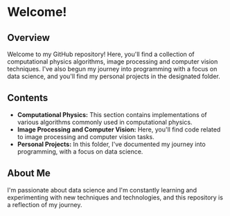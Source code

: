 # Welcome!

## Overview
Welcome to my GitHub repository! Here, you'll find a collection of computational physics algorithms, image processing and computer vision techniques. I've also begun my journey into programming with a focus on data science, and you'll find my personal projects in the designated folder.

## Contents
- **Computational Physics:** This section contains implementations of various algorithms commonly used in computational physics.
- **Image Processing and Computer Vision:** Here, you'll find code related to image processing and computer vision tasks.
- **Personal Projects:** In this folder, I've documented my journey into programming, with a focus on data science. 
## About Me
I'm passionate about data science and I'm constantly learning and experimenting with new techniques and technologies, and this repository is a reflection of my journey.

